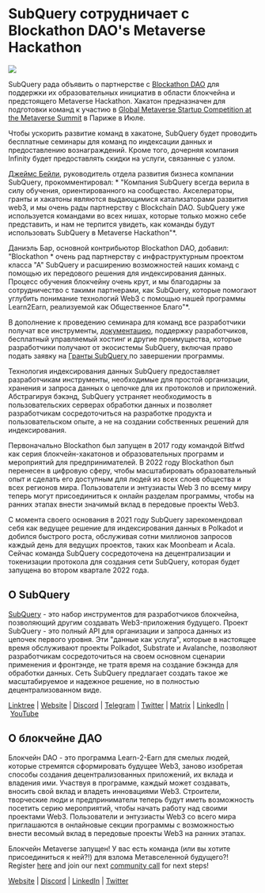 # SubQuery сотрудничает с Blockathon DAO's Metaverse Hackathon

![](https://miro.medium.com/max/1400/1*ROmTqzpmfmdW_gsBKQQrGQ.png)

SubQuery рада объявить о партнерстве с [Blockathon DAO](https://blockathon.xyz/) для поддержки их образовательных инициатив в области блокчейна и предстоящего Metaverse Hackathon. Хакатон предназначен для подготовки команд к участию в [Global Metaverse Startup Competition at the Metaverse Summit](https://www.metaverse-summit.org/) в Париже в Июле.

Чтобы ускорить развитие команд в хакатоне, SubQuery будет проводить бесплатные семинары для команд по индексации данных и предоставлению вознаграждений. Кроме того, дочерняя компания Infinity будет предоставлять скидки на услуги, связанные с узлом.

[Джеймс Бейли](https://twitter.com/jamesabayly), руководитель отдела развития бизнеса компании SubQuery, прокомментировал: * "Компания SubQuery всегда верила в силу обучения, ориентированного на сообщество. Акселераторы, гранты и хакатоны являются выдающимися катализаторами развития web3, и мы очень рады партнерству с Blockchain DAO. SubQuery уже используется командами во всех нишах, которые только можно себе представить, и нам не терпится увидеть, как команды будут использовать SubQuery в Metaverse Hackathon"*.

Даниэль Бар, основной контрибьютор Blockathon DAO, добавил: "Blockathon * очень рад партнерству с инфраструктурным проектом класса "А" SubQuery и расширению возможностей наших команд с помощью их передового решения для индексирования данных. Процесс обучения блокчейну очень крут, и мы благодарны за сотрудничество с такими партнерами, как SubQuery, которые помогают углубить понимание технологий Web3 с помощью нашей программы Learn2Earn, реализуемой как Общественное Благо"*.

В дополнение к проведению семинара для команд все разработчики получат все инструменты, [документацию](https://doc.subquery.network/), поддержку разработчиков, бесплатный управляемый хостинг и другие преимущества, которые разработчики получают от экосистемы SubQuery, включая право подать заявку на [ Гранты SubQuery ](https://subquery.network/grants)по завершении программы.

Технология индексирования данных SubQuery предоставляет разработчикам инструменты, необходимые для простой организации, хранения и запроса данных о цепочке для их протоколов и приложений. Абстрагируя бэкэнд, SubQuery устраняет необходимость в пользовательских серверах обработки данных и позволяет разработчикам сосредоточиться на разработке продукта и пользовательском опыте, а не на создании собственных решений для индексирования.

Первоначально Blockathon был запущен в 2017 году командой Bitfwd как серия блокчейн-хакатонов и образовательных программ и мероприятий для предпринимателей. В 2022 году Blockathon был перенесен в цифровую сферу, чтобы масштабировать образовательный опыт и сделать его доступным для людей из всех слоев общества и всех регионов мира. Пользователи и энтузиасты Web 3 по всему миру теперь могут присоединиться к онлайн разделам программы, чтобы на ранних этапах внести значимый вклад в передовые проекты Web3.

С момента своего основания в 2021 году SubQuery зарекомендовал себя как ведущее решение для индексирования данных в Polkadot и добился быстрого роста, обслуживая сотни миллионов запросов каждый день для ведущих проектов, таких как Moonbeam и Acala. Сейчас команда SubQuery сосредоточена на децентрализации и токенизации протокола для создания сети SubQuery, которая будет запущена во втором квартале 2022 года.

## О SubQuery

[SubQuery](https://subquery.network/) - это набор инструментов для разработчиков блокчейна, позволяющий другим создавать Web3-приложения будущего. Проект SubQuery - это полный API для организации и запроса данных из цепочек первого уровня. Эти "данные как услуга", которые в настоящее время обслуживают проекты Polkadot, Substrate и Avalanche, позволяют разработчикам сосредоточиться на своем основном сценарии применения и фронтэнде, не тратя время на создание бэкэнда для обработки данных. Сеть SubQuery предлагает создать такое же масштабируемое и надежное решение, но в полностью децентрализованном виде.

​​[Linktree](https://linktr.ee/subquerynetwork) | [Website](https://subquery.network/) | [Discord](https://discord.com/invite/78zg8aBSMG) | [Telegram](https://t.me/subquerynetwork) | [Twitter](https://twitter.com/subquerynetwork) | [Matrix](https://matrix.to/#/#subquery:matrix.org) | [LinkedIn](https://www.linkedin.com/company/subquery) | [YouTube](https://www.youtube.com/channel/UCi1a6NUUjegcLHDFLr7CqLw)

## О блокчейне ДАО

Блокчейн DAO - это программа Learn-2-Earn для смелых людей, которые стремятся сформировать будущее Web3, заново изобретая способы создания децентрализованных приложений, их вклада и владения ими. Участвуя в программе, каждый может создавать, вносить свой вклад и владеть инновациями Web3. Строители, творческие люди и предприниматели теперь будут иметь возможность посетить серию мероприятий, чтобы начать работу над своими проектами Web3. Пользователи и энтузиасты Web3 со всего мира приглашаются в онлайновые секции программы с возможностью внести весомый вклад в передовые проекты Web3 на ранних этапах.

Блокчейн Metaverse запущен! У вас есть команда (или вы хотите присоединиться к ней?!) для взлома Метавселенной будущего?! Register [here](https://forms.gle/CK62i8PPLUQ9LxTJ7) and join our next [community call](https://calendar.google.com/event?action=TEMPLATE&tmeid=YjZ0MDY1ODNoYnNqdTkzazYzZW5tZzJpOHMgdGVhbUBibG9ja2F0aG9uLnh5eg&tmsrc=team%40blockathon.xyz) for next steps!

[Website](https://blockathon.xyz/) | [Discord](https://discord.com/invite/gc5yvrEZyd) | [LinkedIn](https://www.linkedin.com/company/blockathon-dao/) | [Twitter](https://twitter.com/blockathon_dao)
